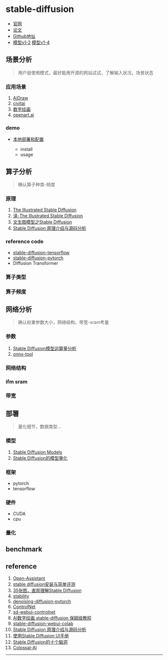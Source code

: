 # stable-diffusion

- [官网](https://ommer-lab.com/research/latent-diffusion-models)
- [论文](https://arxiv.org/abs/2112.10752)
- [Github地址](https://github.com/CompVis/stable-diffusion)
- [模型v1-2](https://huggingface.co/CompVis/stable-diffusion-v1-2)
  [模型v1-4](https://huggingface.co/CompVis/stable-diffusion-v1-4/tree/main/safety_checker)



## 场景分析

> 用户层使用模式，最好能用开源的网站试试，了解输入状况，场景状态

### 应用场景

1. [AiDraw](https://stable-diffusion-book.vercel.app/)
1. [civitai](https://civitai.com/images)
1. [数字绘画](https://github.com/hua1995116/awesome-ai-painting)
1. [openart.ai](https://openart.ai/)

### demo

- [本地部署和配置](https://github.com/AUTOMATIC1111/stable-diffusion-webui)

  * install
  * usage




## 算子分析

> 确认算子种类-频度

### 原理 

1. [The Illustrated Stable Diffusion](https://jalammar.github.io/illustrated-stable-diffusion/)
1. [译-The Illustrated Stable Diffusion](https://zhuanlan.zhihu.com/p/593993017)
1. [文生图模型之Stable Diffusion](https://zhuanlan.zhihu.com/p/617134893)
1. [Stable Diffusion 原理介绍与源码分析](https://zhuanlan.zhihu.com/p/613337342)

### reference code

- [stable-diffusion-tensorflow](https://github.com/divamgupta/stable-diffusion-tensorflow)
- [stable-diffusion-pytorch](https://github.com/kjsman/stable-diffusion-pytorch)
- Diffusion Transformer

### 算子类型

### 算子频度





## 网络分析

> 确认权重参数大小，网络结构，带宽-sram考量

### 参数

  1. [Stable Diffusion模型运算量分析](https://blog.csdn.net/luoyu510183/article/details/127695184)
  1. [onnx-tool](https://github.com/ThanatosShinji/onnx-tool)

### 网络结构

### ifm sram

### 带宽




## 部署

> 量化细节，数据类型...

### 模型

  1. [Stable Diffusion Models](https://cyberes.github.io/stable-diffusion-models)
  1. [Stable Diffusion的模型量化](https://zhuanlan.zhihu.com/p/571964820)

### 框架

  * pytorch
  * tensorflow

### 硬件

  * CUDA
  * cpu

### 量化

## benchmark

## reference

1. [Open-Assistant](https://github.com/LAION-AI/Open-Assistant)
1. [stable diffusion安装与简单评测](https://zhuanlan.zhihu.com/p/563731965)
1. [35张图，直观理解Stable Diffusion](https://zhuanlan.zhihu.com/p/598999843)
1. [stability](https://stability.ai/)
1. [denoising-diffusion-pytorch](https://github.com/lucidrains/denoising-diffusion-pytorch)
1. [ControlNet](https://github.com/lllyasviel/ControlNet)
1. [sd-webui-controlnet](https://github.com/Mikubill/sd-webui-controlnet)
1. [AI数字绘画 stable-diffusion 保姆级教程](https://zhuanlan.zhihu.com/p/560226367)
1. [stable-diffusion-webui-colab](https://github.com/camenduru/stable-diffusion-webui-colab)
1. [Stable Diffusion 原理介绍与源码分析](https://blog.csdn.net/Eric_1993/article/details/129393890)
1. [使用Stable Diffusion UI手册](https://zhuanlan.zhihu.com/p/570954565)
1. [Stable Diffusion的十个脑洞](https://zhuanlan.zhihu.com/p/571808038)
1. [Colossal-AI](https://github.com/hpcaitech/ColossalAI)

--------------------------------------------------------------------------------------------------------------------
